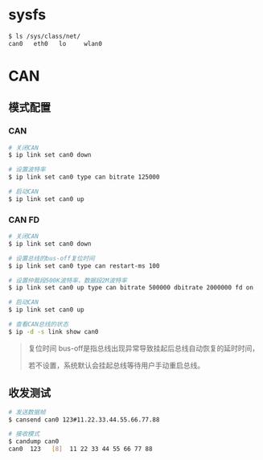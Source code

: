 # sysfs

```bash
$ ls /sys/class/net/
can0   eth0   lo     wlan0      
```

# CAN

## 模式配置

### CAN

```bash
# 关闭CAN
$ ip link set can0 down

# 设置波特率
$ ip link set can0 type can bitrate 125000

# 启动CAN
$ ip link set can0 up
```

### CAN FD

```bash
# 关闭CAN
$ ip link set can0 down

# 设置总线的bus-off复位时间
$ ip link set can0 type can restart-ms 100

# 设置仲裁段500K波特率，数据段2M波特率
$ ip link set can0 up type can bitrate 500000 dbitrate 2000000 fd on

# 启动CAN
$ ip link set can0 up

# 查看CAN总线的状态
$ ip -d -s link show can0
```

> 复位时间 bus-off是指总线出现异常导致挂起后总线自动恢复的延时时间，
>
> 若不设置，系统默认会挂起总线等待用户手动重启总线。

## 收发测试

```bash
# 发送数据帧
$ cansend can0 123#11.22.33.44.55.66.77.88

# 接收模式
$ candump can0
can0  123   [8]  11 22 33 44 55 66 77 88
```

